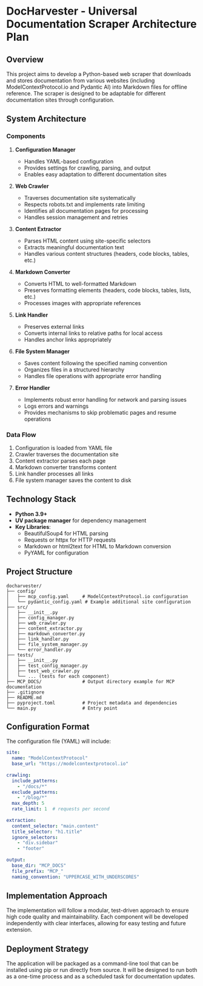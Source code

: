 # DocHarvester - Universal Documentation Scraper Architecture Plan

## Overview
This project aims to develop a Python-based web scraper that downloads and stores documentation from various websites (including ModelContextProtocol.io and Pydantic AI) into Markdown files for offline reference. The scraper is designed to be adaptable for different documentation sites through configuration.

## System Architecture

### Components

1. **Configuration Manager**
   - Handles YAML-based configuration
   - Provides settings for crawling, parsing, and output
   - Enables easy adaptation to different documentation sites

2. **Web Crawler**
   - Traverses documentation site systematically
   - Respects robots.txt and implements rate limiting
   - Identifies all documentation pages for processing
   - Handles session management and retries

3. **Content Extractor**
   - Parses HTML content using site-specific selectors
   - Extracts meaningful documentation text
   - Handles various content structures (headers, code blocks, tables, etc.)

4. **Markdown Converter**
   - Converts HTML to well-formatted Markdown
   - Preserves formatting elements (headers, code blocks, tables, lists, etc.)
   - Processes images with appropriate references

5. **Link Handler**
   - Preserves external links
   - Converts internal links to relative paths for local access
   - Handles anchor links appropriately

6. **File System Manager**
   - Saves content following the specified naming convention
   - Organizes files in a structured hierarchy
   - Handles file operations with appropriate error handling

7. **Error Handler**
   - Implements robust error handling for network and parsing issues
   - Logs errors and warnings
   - Provides mechanisms to skip problematic pages and resume operations

### Data Flow

1. Configuration is loaded from YAML file
2. Crawler traverses the documentation site
3. Content extractor parses each page
4. Markdown converter transforms content
5. Link handler processes all links
6. File system manager saves the content to disk

## Technology Stack

- **Python 3.9+**
- **UV package manager** for dependency management
- **Key Libraries**:
  - BeautifulSoup4 for HTML parsing
  - Requests or httpx for HTTP requests
  - Markdown or html2text for HTML to Markdown conversion
  - PyYAML for configuration

## Project Structure

```
docharvester/
├── config/
│   ├── mcp_config.yaml     # ModelContextProtocol.io configuration
│   └── pydantic_config.yaml # Example additional site configuration
├── src/
│   ├── __init__.py
│   ├── config_manager.py
│   ├── web_crawler.py
│   ├── content_extractor.py
│   ├── markdown_converter.py
│   ├── link_handler.py
│   ├── file_system_manager.py
│   └── error_handler.py
├── tests/
│   ├── __init__.py
│   ├── test_config_manager.py
│   ├── test_web_crawler.py
│   └── ... (tests for each component)
├── MCP_DOCS/               # Output directory example for MCP documentation
├── .gitignore
├── README.md
├── pyproject.toml          # Project metadata and dependencies
└── main.py                 # Entry point
```

## Configuration Format
The configuration file (YAML) will include:

```yaml
site:
  name: "ModelContextProtocol"
  base_url: "https://modelcontextprotocol.io"
  
crawling:
  include_patterns:
    - "/docs/*"
  exclude_patterns:
    - "/blog/*"
  max_depth: 5
  rate_limit: 1  # requests per second
  
extraction:
  content_selector: "main.content"
  title_selector: "h1.title"
  ignore_selectors:
    - "div.sidebar"
    - "footer"
    
output:
  base_dir: "MCP_DOCS"
  file_prefix: "MCP_"
  naming_convention: "UPPERCASE_WITH_UNDERSCORES"
```

## Implementation Approach

The implementation will follow a modular, test-driven approach to ensure high code quality and maintainability. Each component will be developed independently with clear interfaces, allowing for easy testing and future extension.

## Deployment Strategy

The application will be packaged as a command-line tool that can be installed using pip or run directly from source. It will be designed to run both as a one-time process and as a scheduled task for documentation updates. 